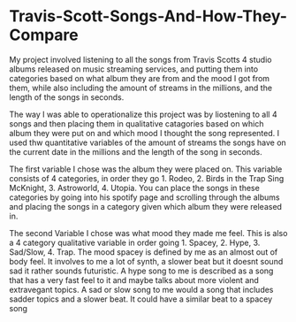 # Travis-Scott-Songs-And-How-They-Compare
My project involved listening to all the songs from Travis Scotts 4 studio albums released on music streaming services, and putting them into categories based on what album they are from and the mood I got from them, while also including the amount of streams in the millions, and the length of the songs in seconds.

The way I was able to operationalize this project was by liostening to all 4 songs and then placing them in qualitative catagories based on which album they were put on and which mood I thought the song represented. I used thw quantitative variables of the amount of streams the songs have on the current date in the millions and the length of the song in seconds.

The first variable I chose was the album they were placed on. This variable consists of 4 categories, in order they go 1. Rodeo, 2. Birds in the Trap Sing McKnight, 3. Astroworld, 4. Utopia. You can place the songs in these categories by going into his spotify page and scrolling through the albums and placing the songs in a category given which album they were released in.

The second Variable I chose was what mood they made me feel. This is also a 4 category qualitative variable in order going 1. Spacey, 2. Hype, 3. Sad/Slow, 4. Trap. The mood spacey is defined by me as an almost out of body feel. It involves to me a lot of synth, a slower beat but it doesnt sound sad it rather sounds futuristic. A hype song to me is described as a song that has a very fast feel to it and maybe talks about more violent and extravegant topics. A sad or slow song to me would a song that includes sadder topics and a slower beat. It could have a similar beat to a spacey song 
